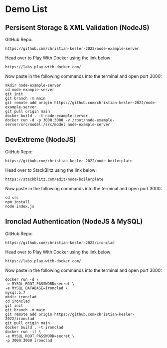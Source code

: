 # Demo List

## Persisent Storage & XML Validation (NodeJS)

GitHub Repo:
  
    https://github.com/christian-kesler-2022/node-example-server

Head over to Play With Docker using the link below:

    https://labs.play-with-docker.com/
  
Now paste in the following commands into the terminal and open port 3000:

    mkdir node-example-server
    cd node-example-server
    git init
    git branch -m main
    git remote add origin https://github.com/christian-kesler-2022/node-example-server
    git pull origin main
    docker build . -t node-example-server
    docker run -d -p 3000:3000 -v /root/node-example-server/src/model:/src/model node-example-server
    
## DevExtreme (NodeJS)

GitHub Repo:  

    https://github.com/christian-kesler-2022/node-boilerplate

Head over to StackBlitz using the link below:

    https://stackblitz.com/edit/node-boilerplate
  
Now paste in the following commands into the terminal and open port 3000:

    cd src
    npm install
    node index.js

## Ironclad Authentication (NodeJS & MySQL)

GitHub Repo:
  
    https://github.com/christian-kesler-2022/ironclad

Head over to Play With Docker using the link below:

    https://labs.play-with-docker.com/
  
Now paste in the following commands into the terminal and open port 3000:

    docker run -d \
    -e MYSQL_ROOT_PASSWORD=secret \
    -e MYSQL_DATABASE=ironclad \
    mysql:5.7
    mkdir ironclad
    cd ironclad
    git init
    git branch -m main
    git remote add origin https://github.com/christian-kesler-2022/ironclad
    git pull origin main
    docker build . -t ironclad
    docker run -it \
    -e MYSQL_ROOT_PASSWORD=secret \
    -p 3000:3000 ironclad

